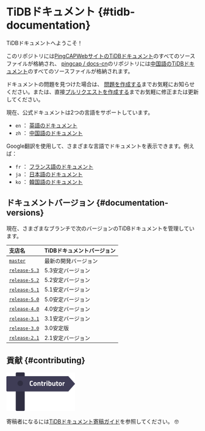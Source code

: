 # TiDBドキュメント {#tidb-documentation}

TiDBドキュメントへようこそ！

このリポジトリには[PingCAPWebサイトのTiDBドキュメント](https://docs.pingcap.com/tidb/stable)のすべてのソースファイルが格納され、 [pingcap / docs-cn](https://github.com/pingcap/docs-cn)のリポジトリには[中国語のTiDBドキュメント](https://docs.pingcap.com/zh/tidb/stable)のすべてのソースファイルが格納されます。

ドキュメントの問題を見つけた場合は、 [問題を作成する](https://github.com/pingcap/docs/issues/new/choose)までお気軽にお知らせください。または、直接[プルリクエストを作成する](/CONTRIBUTING.md#how-to-contribute)までお気軽に修正または更新してください。

現在、公式ドキュメントは2つの言語をサポートしています。

-   `en` ： [英語のドキュメント](https://docs.pingcap.com/tidb/stable)
-   `zh` ： [中国語のドキュメント](https://docs.pingcap.com/zh/tidb/stable)

Google翻訳を使用して、さまざまな言語でドキュメントを表示できます。例えば：

-   `fr` ： [フランス語のドキュメント](https://translate.google.com/translate?hl=en&#x26;sl=en&#x26;tl=fr&#x26;u=https%3A%2F%2Fgithub.com%2Fpingcap%2Fdocs%2Fblob%2Fmaster%2FTOC.md)
-   `ja` ： [日本語のドキュメント](https://translate.google.com/translate?hl=en&#x26;sl=en&#x26;tl=ja&#x26;u=https%3A%2F%2Fgithub.com%2Fpingcap%2Fdocs%2Fblob%2Fmaster%2FTOC.md)
-   `ko` ： [韓国語のドキュメント](https://translate.google.com/translate?hl=en&#x26;sl=en&#x26;tl=ko&#x26;u=https%3A%2F%2Fgithub.com%2Fpingcap%2Fdocs%2Fblob%2Fmaster%2FTOC.md)

## ドキュメントバージョン {#documentation-versions}

現在、さまざまなブランチで次のバージョンのTiDBドキュメントを管理しています。

| 支店名                                                               | TiDBドキュメントバージョン |
| :---------------------------------------------------------------- | :-------------- |
| [`master`](https://github.com/pingcap/docs/tree/master)           | 最新の開発バージョン      |
| [`release-5.3`](https://github.com/pingcap/docs/tree/release-5.3) | 5.3安定バージョン      |
| [`release-5.2`](https://github.com/pingcap/docs/tree/release-5.2) | 5.2安定バージョン      |
| [`release-5.1`](https://github.com/pingcap/docs/tree/release-5.1) | 5.1安定バージョン      |
| [`release-5.0`](https://github.com/pingcap/docs/tree/release-5.0) | 5.0安定バージョン      |
| [`release-4.0`](https://github.com/pingcap/docs/tree/release-4.0) | 4.0安定バージョン      |
| [`release-3.1`](https://github.com/pingcap/docs/tree/release-3.1) | 3.1安定バージョン      |
| [`release-3.0`](https://github.com/pingcap/docs/tree/release-3.0) | 3.0安定版          |
| [`release-2.1`](https://github.com/pingcap/docs/tree/release-2.1) | 2.1安定バージョン      |

## 貢献 {#contributing}

[<img src="media/contribution-map.png" alt="コントリビューションマップ" width="180">](https://github.com/pingcap/docs/blob/master/credits.md)

寄稿者になるには[TiDBドキュメント寄稿ガイド](/CONTRIBUTING.md)を参照してください。 🤓
